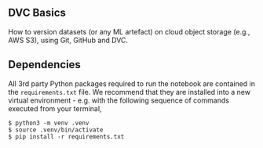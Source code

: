## DVC Basics

How to version datasets (or any ML artefact) on cloud object storage (e.g., AWS S3), using Git, GitHub and DVC.

## Dependencies

All 3rd party Python packages required to run the notebook are contained in the `requirements.txt` file. We recommend that they are installed into a new virtual environment - e.g. with the following sequence of commands executed from your terminal,

```shell
$ python3 -m venv .venv
$ source .venv/bin/activate
$ pip install -r requirements.txt
```
